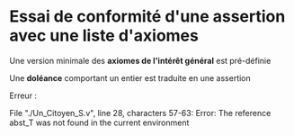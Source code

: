 # Essai de conformité d'une assertion avec une liste d'axiomes

Une version minimale des __axiomes de l'intérêt général__ est pré-définie

Une __doléance__ comportant un entier est traduite en une assertion 

Erreur :

File "./Un_Citoyen_S.v", line 28, characters 57-63:
Error: The reference abst_T was not found in the current environment